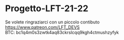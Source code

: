 # Progetto-LFT-21-22
Se volete ringraziarci con un piccolo contibuto
https://www.patreon.com/LFT_DEVS <br>
BTC: bc1q4m0s3zwtk4aq83ckrslcqq9kgh4ctmushzyfyk
